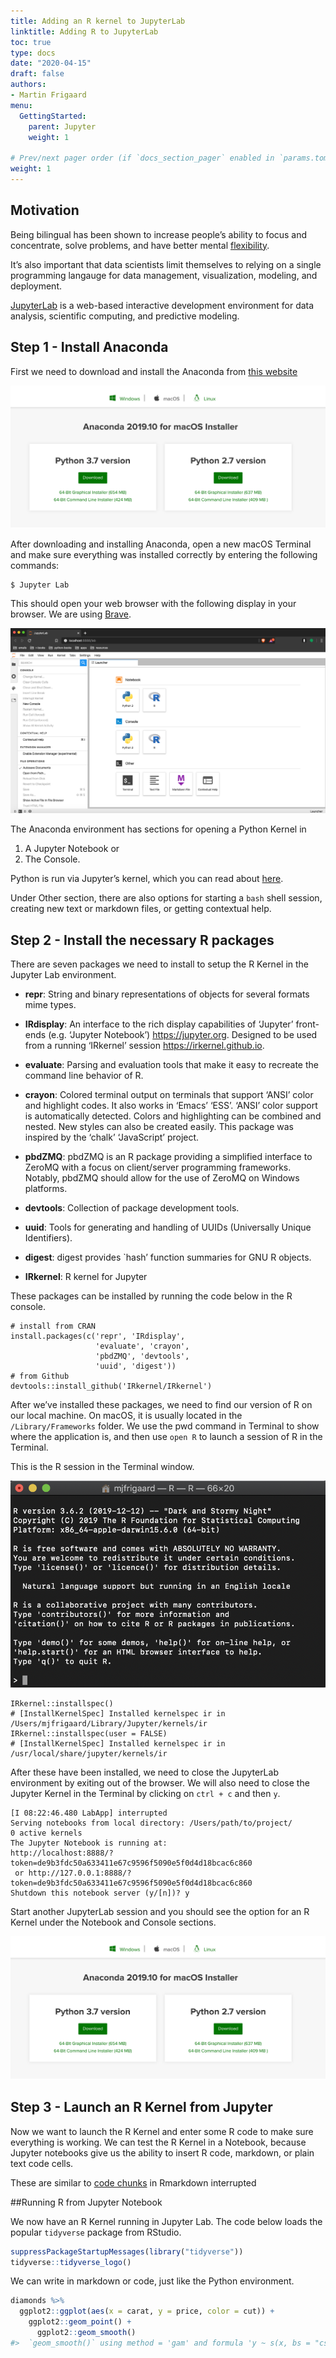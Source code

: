 ```yaml
---
title: Adding an R kernel to JupyterLab
linktitle: Adding R to JupyterLab
toc: true
type: docs
date: "2020-04-15"
draft: false
authors:
- Martin Frigaard
menu:
  GettingStarted:
    parent: Jupyter
    weight: 1

# Prev/next pager order (if `docs_section_pager` enabled in `params.toml`)
weight: 1
---
```


## Motivation
Being bilingual has been shown to increase people’s ability to focus and concentrate, solve problems, and have better mental [flexibility](https://www.bbc.com/future/article/20160811-the-amazing-benefits-of-being-bilingual).

It’s also important that data scientists limit themselves to relying on a single programming langauge for data management, visualization, modeling, and deployment.

[JupyterLab](https://jupyterlab.readthedocs.io/en/stable/) is a web-based interactive development environment for data analysis, scientific computing, and predictive modeling.

## Step 1 - Install Anaconda
First we need to download and install the Anaconda from [this website](https://www.anaconda.com/distribution/#macos)

![](./anacondamacinstall1.png)

After downloading and installing Anaconda, open a new macOS Terminal and make sure everything was installed correctly by entering the following commands:

```
$ Jupyter Lab
```

This should open your web browser with the following display in your browser. We are using [Brave](https://brave.com/).

![](./2-jupyter-lab-with-r.png)

The Anaconda environment has sections for opening a Python Kernel in

1. A Jupyter Notebook or
2. The Console.

Python is run via Jupyter’s kernel, which you can read about [here](https://jupyter.readthedocs.io/en/latest/architecture/how_jupyter_ipython_work.html).

Under Other section, there are also options for starting a ```bash``` shell session, creating new text or markdown files, or getting contextual help.

## Step 2 - Install the necessary R packages

There are seven packages we need to install to setup the R Kernel in the Jupyter Lab environment.

* **repr**: String and binary representations of objects for several formats mime types.

* **IRdisplay**: An interface to the rich display capabilities of ‘Jupyter’ front-ends (e.g. ‘Jupyter Notebook’) https://jupyter.org. Designed to be used from a running ‘IRkernel’ session https://irkernel.github.io.

* **evaluate**: Parsing and evaluation tools that make it easy to recreate the command line behavior of R.

* **crayon**: Colored terminal output on terminals that support ‘ANSI’ color and highlight codes. It also works in ‘Emacs’ ‘ESS’. ‘ANSI’ color support is automatically detected. Colors and highlighting can be combined and nested. New styles can also be created easily. This package was inspired by the ‘chalk’ ‘JavaScript’ project.

* **pbdZMQ**: pbdZMQ is an R package providing a simplified interface to ZeroMQ with a focus on client/server programming frameworks. Notably, pbdZMQ should allow for the use of ZeroMQ on Windows platforms.

* **devtools**: Collection of package development tools.

* **uuid**: Tools for generating and handling of UUIDs (Universally Unique Identifiers).

* **digest**: digest provides `hash’ function summaries for GNU R objects.

* **IRkernel**: R kernel for Jupyter

These packages can be installed by running the code below in the R console.

```
# install from CRAN
install.packages(c('repr', 'IRdisplay',
                   'evaluate', 'crayon',
                   'pbdZMQ', 'devtools',
                   'uuid', 'digest'))
# from Github
devtools::install_github('IRkernel/IRkernel')
```

After we’ve installed these packages, we need to find our version of R on our local machine. On macOS, it is usually located in the ```/Library/Frameworks``` folder.
We use the pwd command in Terminal to show where the application is, and then use ```open R``` to launch a session of R in the Terminal.

This is the R session in the Terminal window.

![](./3-run-r-in-terminal.png)

```
IRkernel::installspec()
# [InstallKernelSpec] Installed kernelspec ir in /Users/mjfrigaard/Library/Jupyter/kernels/ir
IRkernel::installspec(user = FALSE)
# [InstallKernelSpec] Installed kernelspec ir in /usr/local/share/jupyter/kernels/ir
```

After these have been installed, we need to close the JupyterLab environment by exiting out of the browser. We will also need to close the Jupyter Kernel in the Terminal by clicking on ```ctrl + c``` and then ```y```.

```
[I 08:22:46.480 LabApp] interrupted
Serving notebooks from local directory: /Users/path/to/project/
0 active kernels
The Jupyter Notebook is running at:
http://localhost:8888/?token=de9b3fdc50a633411e67c9596f5090e5f0d4d18bcac6c860
 or http://127.0.0.1:8888/?token=de9b3fdc50a633411e67c9596f5090e5f0d4d18bcac6c860
Shutdown this notebook server (y/[n])? y
```

Start another JupyterLab session and you should see the option for an R Kernel under the Notebook and Console sections.

![](./anacondamacinstall1.png)

## Step 3 - Launch an R Kernel from Jupyter
Now we want to launch the R Kernel and enter some R code to make sure everything is working. We can test the R Kernel in a Notebook, because Jupyter notebooks give us the ability to insert R code, markdown, or plain text code cells.

These are similar to [code chunks](https://rmarkdown.rstudio.com/lesson-3.html) in Rmarkdown interrupted

##Running R from Jupyter Notebook

We now have an R Kernel running in Jupyter Lab. The code below loads the popular
`tidyverse` package from RStudio.

```r
suppressPackageStartupMessages(library("tidyverse"))
tidyverse::tidyverse_logo()
```
We can write in markdown or code, just like the Python environment.

```r
diamonds %>%
  ggplot2::ggplot(aes(x = carat, y = price, color = cut)) +
    ggplot2::geom_point() +
      ggplot2::geom_smooth()
#>  `geom_smooth()` using method = 'gam' and formula 'y ~ s(x, bs = "cs")'
```
